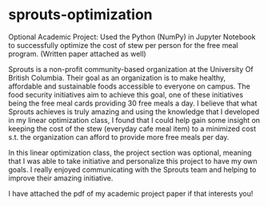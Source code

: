 # sprouts-optimization
Optional Academic Project: Used the Python (NumPy) in Jupyter Notebook to successfully optimize the cost of stew per person for the free meal program. (Written paper attached as well)

Sprouts is a non-profit community-based organization at the University Of British Columbia. Their goal as an organization is to make healthy, affordable and sustainable foods accessible to everyone on campus. The food security initiatives aim to achieve this goal, one of these initiatives being the free meal cards providing 30 free meals a day. 
I believe that what Sprouts achieves is truly amazing and using the knowledge that I developed in my linear optimization class, I found that I could help gain some insight on keeping the cost of the stew (everyday cafe meal item) to a minimized cost s.t. the organization can afford to provide more free meals per day.

In this linear optimization class, the project section was optional, meaning that I was able to take initiative and personalize this project to have my own goals. I really enjoyed communicating with the Sprouts team and helping to improve their amazing initiative.

I have attached the pdf of my academic project paper if that interests you!
